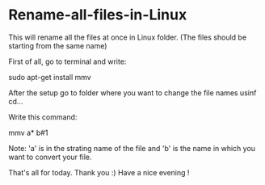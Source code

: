 # Rename-all-files-in-Linux
This will rename all the files at once in Linux folder. (The files should be starting from the same name)

First of all, go to terminal and write:

sudo apt-get install mmv


After the setup go to folder where you want to change the file names usinf cd...

Write this command:

 mmv a\* b\#1



Note:
'a' is in the strating name of the file and 'b' is the name in which you want to convert your file.

That's all for today. Thank you :) Have a nice evening !
